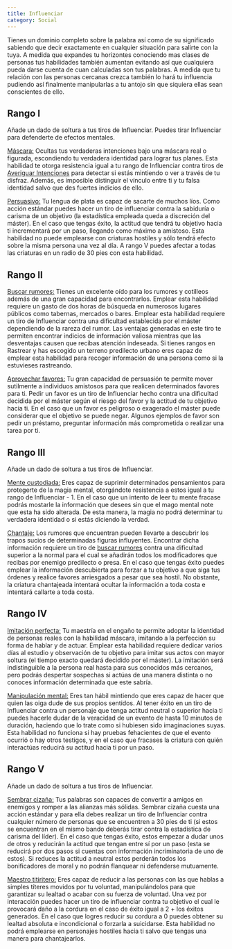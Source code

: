 ```yaml
---
title: Influenciar
category: Social
---
```


Tienes un dominio completo sobre la palabra así como de su significado sabiendo que decir exactamente en cualquier situación para salirte con la tuya. A medida que expandes tu horizontes conociendo mas clases de personas tus habilidades también aumentan evitando así que cualquiera pueda darse cuenta de cuan calculadas son tus palabras. A medida que tu relación con las personas cercanas crezca también lo hará tu influencia pudiendo así finalmente manipularlas a tu antojo sin que siquiera ellas sean conscientes de ello.

## Rango I

Añade un dado de soltura a tus tiros de Influenciar. Puedes tirar Influenciar para defenderte de efectos mentales.

<u>Máscara:</u> Ocultas tus verdaderas intenciones bajo una máscara real o figurada, escondiendo tu verdadera identidad para lograr tus planes. Esta habilidad te otorga resistencia igual a tu rango de Influenciar contra tiros de [Averiguar Intenciones](https://raldamain.com/rules/Crear%20personajes/talentos.html#averiguar-intenciones-sab) para detectar si estás mintiendo o ver a través de tu disfraz. Además, es imposible distinguir el vínculo entre ti y tu falsa identidad salvo que des fuertes indicios de ello. 

<u>Persuasivo:</u> Tu lengua de plata es capaz de sacarte de muchos líos. Como acción estándar puedes hacer un tiro de influenciar contra la sabiduría o carisma de un objetivo (la estadística empleada queda a discreción del máster). En el caso que tengas éxito, la actitud que tendrá tu objetivo hacia ti incrementará por un paso, llegando como máximo a amistoso. Esta habilidad no puede emplearse con criaturas hostiles y sólo tendrá efecto sobre la misma persona una vez al día. A rango V puedes afectar a todas las criaturas en un radio de 30 pies con esta habilidad.

## Rango II

<u>Buscar rumores:</u> Tienes un excelente oído para los rumores y cotilleos además de una gran capacidad para encontrarlos. Emplear esta habilidad requiere un gasto de dos horas de búsqueda en numerosos lugares públicos como tabernas, mercados o bares. Emplear esta habilidad requiere un tiro de Influenciar contra una dificultad establecida por el máster dependiendo de la rareza del rumor. Las ventajas generadas en este tiro te permiten encontrar indicios de información valiosa mientras que las desventajas causen que recibas atención indeseada. Si tienes rangos en Rastrear y has escogido un terreno predilecto urbano eres capaz de emplear esta habilidad para recoger información de una persona como si la estuvieses rastreando.

<u>Aprovechar favores:</u> Tu gran capacidad de persuasión te permite mover sutilmente a individuos amistosos para que realicen determinados favores para ti. Pedir un favor es un tiro de Influenciar hecho contra una dificultad decidida por el máster según el riesgo del favor y la actitud de tu objetivo hacia ti. En el caso que un favor es peligroso o exagerado el máster puede considerar que el objetivo se puede negar. Algunos ejemplos de favor son pedir un préstamo, preguntar información más comprometida o realizar una tarea por ti.

## Rango III

Añade un dado de soltura a tus tiros de Influenciar.

<u>Mente custodiada:</u> Eres capaz de suprimir determinados pensamientos para protegerte de la magia mental, otorgándote resistencia a estos igual a tu rango de Influenciar - 1. En el caso que un intento de leer tu mente fracase podrás mostarle la información que desees sin que el mago mental note que esta ha sido alterada. De esta manera, la magia no podrá determinar tu verdadera identidad o si estás diciendo la verdad.

<u>Chantaje:</u> Los rumores que encuentran pueden llevarte a descubrir los trapos sucios de determinadas figuras influyentes. Encontrar dicha información requiere un tiro de [buscar rumores](https://raldamain.com/rules/Rangos/Social/influenciar.html#rango-ii) contra una dificultad superior a la normal para el cual se añadirán todos los modificadores que recibas por enemigo predilecto o presa. En el caso que tengas éxito puedes emplear la información descubierta para forzar a tu objetivo a que siga tus órdenes y realice favores arriesgados a pesar que sea hostil. No obstante, la criatura chantajeada intentará ocultar la información a toda costa e intentará callarte a toda costa.

## Rango IV

<u>Imitación perfecta:</u> Tu maestría en el engaño te permite adoptar la identidad de personas reales con la habilidad máscara, imitando a la perfección su forma de hablar y de actuar. Emplear esta habilidad requiere dedicar varios días al estudio y observación de tu objetivo para imitar sus actos con mayor soltura (el tiempo exacto quedará decidido por el máster). La imitación será indistinguible a la persona real hasta para sus conocidos más cercanos, pero podrás despertar sospechas si actúas de una manera distinta o no conoces información determinada que este sabría. 

<u>Manipulación mental:</u> Eres tan hábil mintiendo que eres capaz de hacer que quien las oiga dude de sus propios sentidos. Al tener éxito en un tiro de Influenciar contra un personaje que tenga actitud neutral o superior hacia ti puedes hacerle dudar de la veracidad de un evento de hasta 10 minutos de duración, haciendo que lo trate como si hubiesen sido imaginaciones suyas. Esta habilidad no funciona si hay pruebas fehacientes de que el evento ocurrió o hay otros testigos, y en el caso que fracases la criatura con quién interactúas reducirá su actitud hacia ti por un paso. 

## Rango V

Añade un dado de soltura a tus tiros de Influenciar.

<u>Sembrar cizaña:</u> Tus palabras son capaces de convertir a amigos en enemigos y romper a las alianzas más sólidas. Sembrar cizaña cuesta una acción estándar y para ella debes realizar un tiro de Influenciar contra cualquier número de personas que se encuentren a 30 pies de ti (si estos se encuentran en el mismo bando deberás tirar contra la estadística de carisma del líder). En el caso que tengas éxito, estos empezar a dudar unos de otros y reducirán la actitud que tengan entre sí por un paso (esta se reducirá por dos pasos si cuentas con información incriminatoria de uno de estos). Si reduces la actitud a neutral estos perderán todos los bonificadores de moral y no podrán flanquear ni defenderse mutuamente. 

<u>Maestro titiritero:</u> Eres capaz de reducir a las personas con las que hablas a simples títeres movidos por tu voluntad, manipulándolos para que garantizar su lealtad o acabar con su fuerza de voluntad. Una vez por interacción puedes hacer un tiro de influenciar contra tu objetivo el cual le provocará daño a la cordura en el caso de éxito igual a 2 + los éxitos generados. En el caso que logres reducir su cordura a 0 puedes obtener su lealtad absoluta e incondicional o forzarla a suicidarse. Esta habilidad no podrá emplearse en personajes hostiles hacia ti salvo que tengas una manera para chantajearlos.



